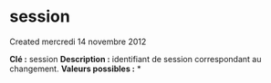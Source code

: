 session
=======
Created mercredi 14 novembre 2012

**Clé :** session
**Description :** identifiant de session correspondant au changement. 
**Valeurs possibles :** *
